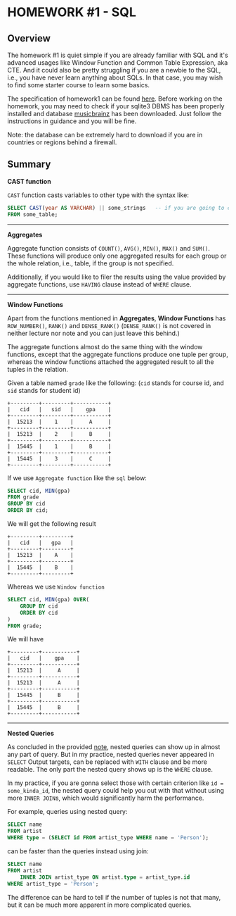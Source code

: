 # HOMEWORK #1 - SQL

## Overview

The homework #1 is quiet simple if you are already familiar with SQL and it's advanced usages like Window Function and Common Table Expression, aka CTE. And it could also be pretty struggling if you are a newbie to the SQL, i.e., you have never learn anything about SQLs. In that case, you may wish to find some starter course to learn some basics.

The specification of homework1 can be found [here](https://15445.courses.cs.cmu.edu/fall2020/homework1/). Before working on the homework, you may need to check if your sqlite3 DBMS has been properly installed and database [musicbrainz](https://15445.courses.cs.cmu.edu/fall2020/files/musicbrainz-cmudb2020.db.gz) has been downloaded. Just follow the instructions in guidance and you will be fine.

Note: the database can be extremely hard to download if you are in countries or regions behind a firewall.

## Summary

**CAST function**

`CAST` function casts variables to other type with the syntax like:

```sql
SELECT CAST(year AS VARCHAR) || some_strings   -- if you are going to concatenate an INT with string
FROM some_table;
```

---

**Aggregates**

Aggregate function consists of `COUNT()`, `AVG()`, `MIN()`, `MAX()` and `SUM()`. These functions will produce only one aggregated results for each group or the whole relation, i.e., table, if the group is not specified.

Additionally, if you would like to filer the results using the value provided by aggregate functions, use `HAVING` clause instead of `WHERE` clause.

---

**Window Functions**

Apart from the functions mentioned in **Aggregates**, **Window Functions** has `ROW_NUMBER()`, `RANK()` and `DENSE_RANK()` (`DENSE_RANK()` is not covered in neither lecture nor note and you can just leave this behind.)

The aggregate functions almost do the same thing with the window functions, except that the aggregate functions produce one tuple per group, whereas the window functions attached the aggregated result to all the tuples in the relation.

Given a table named `grade` like the following: (`cid` stands for course id, and `sid` stands for student id)

```
+---------+---------+-----------+
|   cid   |   sid   |    gpa    |
+---------+---------+-----------+
|  15213  |    1    |     A     |
+---------+---------+-----------+
|  15213  |    2    |     B     |
+---------+---------+-----------+
|  15445  |    1    |     B     |
+---------+---------+-----------+
|  15445  |    3    |     C     |
+---------+---------+-----------+
```

If we use `Aggregate function` like the `sql` below:

```sql
SELECT cid, MIN(gpa)
FROM grade
GROUP BY cid
ORDER BY cid;
```

We will get the following result

```
+---------+---------+
|   cid   |   gpa   |
+---------+---------+
|  15213  |    A    |
+---------+---------+
|  15445  |    B    |
+---------+---------+
```

Whereas we use `Window function`

```sql
SELECT cid, MIN(gpa) OVER(
	GROUP BY cid
	ORDER BY cid
)
FROM grade;
```

We will have

```
+---------+-----------+
|   cid   |    gpa    |
+---------+-----------+
|  15213  |     A     |
+---------+-----------+
|  15213  |     A     |
+---------+-----------+
|  15445  |     B     |
+---------+-----------+
|  15445  |     B     |
+---------+-----------+
```

---

**Nested Queries**

As concluded in the provided [note](https://15445.courses.cs.cmu.edu/fall2020/notes/02-advancedsql.pdf), nested queries can show up in almost any part of query. But in my practice, nested queries never appeared in `SELECT` Output targets, can be replaced with `WITH` clause and be more readable. The only part the nested query shows up is the `WHERE` clause.

In my practice, if you are gonna select those with certain criterion like `id = some_kinda_id`, the nested query could help you out with that without using more `INNER JOIN`s, which would significantly harm the performance.

For example, queries using nested query:

```sql
SELECT name
FROM artist
WHERE type = (SELECT id FROM artist_type WHERE name = 'Person');
```

can be faster than the queries instead using join:

```sql
SELECT name
FROM artist
	INNER JOIN artist_type ON artist.type = artist_type.id
WHERE artist_type = 'Person';
```

The difference can be hard to tell if the number of tuples is not that many, but it can be much more apparent in more complicated queries.

